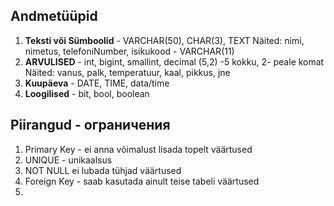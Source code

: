 ## Andmetüüpid
1. **Teksti või Sümboolid** - VARCHAR(50), CHAR(3), TEXT
Näited: nimi, nimetus, telefoniNumber, isikukood - VARCHAR(11)
2. **ARVULISED** - int, bigint, smallint, decimal (5,2) -5 kokku, 2- peale komat
Näited: vanus, palk, temperatuur, kaal, pikkus, jne
3. **Kuupäeva** - DATE, TIME, data/time
4. **Loogilised** - bit, bool, boolean

## Piirangud - ограничения
1. Primary Key - ei anna võimalust lisada topelt väärtused
2. UNIQUE - unikaalsus
3. NOT NULL ei lubada tühjad väärtused
4. Foreign Key - saab kasutada ainult teise tabeli väärtused
5. 
